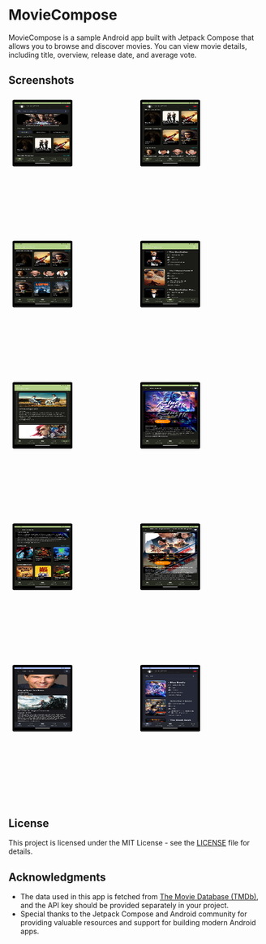 # MovieCompose

MovieCompose is a sample Android app built with Jetpack Compose that allows you to browse and discover movies. You can view movie details, including title, overview, release date, and average vote.

## Screenshots

<div style="display: flex;">
  <div style="flex: 50%; padding: 8px;">
    <img src="https://github.com/KhubaibKhan4/MovieCompose/blob/master/screenshots/Screenshot_20231010_020848.png" width="50%" height="50%" alt="Screenshot 1">
  </div>
  <div style="flex: 50%; padding: 8px;">
    <img src="https://github.com/KhubaibKhan4/MovieCompose/blob/master/screenshots/Screenshot_20231010_020856.png" width="50%" height="50%" alt="Screenshot 2">
  </div>
</div>

<div style="display: flex;">
  <div style="flex: 50%; padding: 8px;">
    <img src="https://github.com/KhubaibKhan4/MovieCompose/blob/master/screenshots/Screenshot_20231010_020906.png" width="50%" height="50%" alt="Screenshot 3">
  </div>
  <div style="flex: 50%; padding: 8px;">
    <img src="https://github.com/KhubaibKhan4/MovieCompose/blob/master/screenshots/Screenshot_20231010_020918.png" width="50%" height="50%" alt="Screenshot 4">
  </div>
</div>

<div style="display: flex;">
  <div style="flex: 50%; padding: 8px;">
    <img src="https://github.com/KhubaibKhan4/MovieCompose/blob/master/screenshots/Screenshot_20231010_020936.png" width="50%" height="50%" alt="Screenshot 5">
  </div>
  <div style="flex: 50%; padding: 8px;">
    <img src="https://github.com/KhubaibKhan4/MovieCompose/blob/master/screenshots/Screenshot_20231011_030738.png" width="50%" height="50%" alt="Screenshot 4">
  </div>
</div>
<div style="display: flex;">
  <div style="flex: 50%; padding: 8px;">
    <img src="https://github.com/KhubaibKhan4/MovieCompose/blob/master/screenshots/Screenshot_20231011_030750.png" width="50%" height="50%" alt="Screenshot 5">
  </div>
  <div style="flex: 50%; padding: 8px;">
    <img src="https://github.com/KhubaibKhan4/MovieCompose/blob/master/screenshots/Screenshot_20231011_193420.png" width="50%" height="50%" alt="Screenshot 5">
  </div>
</div>

<div style="display: flex;">
  <div style="flex: 50%; padding: 8px;">
    <img src="https://github.com/KhubaibKhan4/MovieCompose/blob/master/screenshots/Screenshot_20231011_225052.png" width="50%" height="50%" alt="Screenshot 5">
  </div>
  <div style="flex: 50%; padding: 8px;">
    <img src="https://github.com/KhubaibKhan4/MovieCompose/blob/master/screenshots/Screenshot_20231011_225116.png" width="50%" height="50%" alt="Screenshot 5">
  </div>
</div>

## License

This project is licensed under the MIT License - see the [LICENSE](LICENSE) file for details.

## Acknowledgments

- The data used in this app is fetched from [The Movie Database (TMDb)](https://www.themoviedb.org/), and the API key should be provided separately in your project.
- Special thanks to the Jetpack Compose and Android community for providing valuable resources and support for building modern Android apps.
